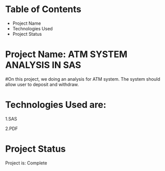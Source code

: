 # Table of Contents
* Project Name
* Technologies Used
* Project Status

# Project Name: ATM SYSTEM ANALYSIS IN SAS

#On this project, we doing an analysis for ATM system. The system should allow user to deposit and withdraw.

# Technologies Used are:

1.SAS

2.PDF 

# Project Status

Project is: Complete
